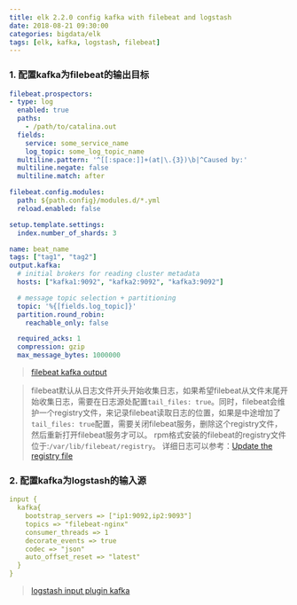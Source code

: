 ```yaml
---
title: elk 2.2.0 config kafka with filebeat and logstash
date: 2018-08-21 09:30:00
categories: bigdata/elk
tags: [elk, kafka, logstash, filebeat]
---
```


### 1. 配置kafka为filebeat的输出目标
``` yaml
filebeat.prospectors:
- type: log
  enabled: true
  paths:
    - /path/to/catalina.out
  fields:
    service: some_service_name
    log_topic: some_log_topic_name
  multiline.pattern: '^[[:space:]]+(at|\.{3})\b|^Caused by:'
  multiline.negate: false
  multiline.match: after

filebeat.config.modules:
  path: ${path.config}/modules.d/*.yml
  reload.enabled: false

setup.template.settings:
  index.number_of_shards: 3

name: beat_name
tags: ["tag1", "tag2"]
output.kafka:
  # initial brokers for reading cluster metadata
  hosts: ["kafka1:9092", "kafka2:9092", "kafka3:9092"]

  # message topic selection + partitioning
  topic: '%{[fields.log_topic]}'
  partition.round_robin:
    reachable_only: false

  required_acks: 1
  compression: gzip
  max_message_bytes: 1000000
```
> [filebeat kafka output](https://www.elastic.co/guide/en/beats/filebeat/master/kafka-output.html)

> filebeat默认从日志文件开头开始收集日志，如果希望filebeat从文件末尾开始收集日志，需要在日志源处配置`tail_files: true`。同时，filebeat会维护一个registry文件，来记录filebeat读取日志的位置，如果是中途增加了`tail_files: true`配置，需要关闭filebeat服务，删除这个registry文件，然后重新打开filebeat服务才可以。 rpm格式安装的filebeat的registry文件位于:`/var/lib/filebeat/registry`。 详细日志可以参考：[Update the registry file](https://www.elastic.co/guide/en/beats/filebeat/master/migration-registry-file.html)

### 2. 配置kafka为logstash的输入源
``` yaml
input {
  kafka{
    bootstrap_servers => ["ip1:9092,ip2:9093"]
    topics => "filebeat-nginx"
    consumer_threads => 1
    decorate_events => true
    codec => "json"
    auto_offset_reset => "latest"
  }
}
```
> [logstash input plugin kafka](https://www.elastic.co/guide/en/logstash/current/plugins-inputs-kafka.html)
